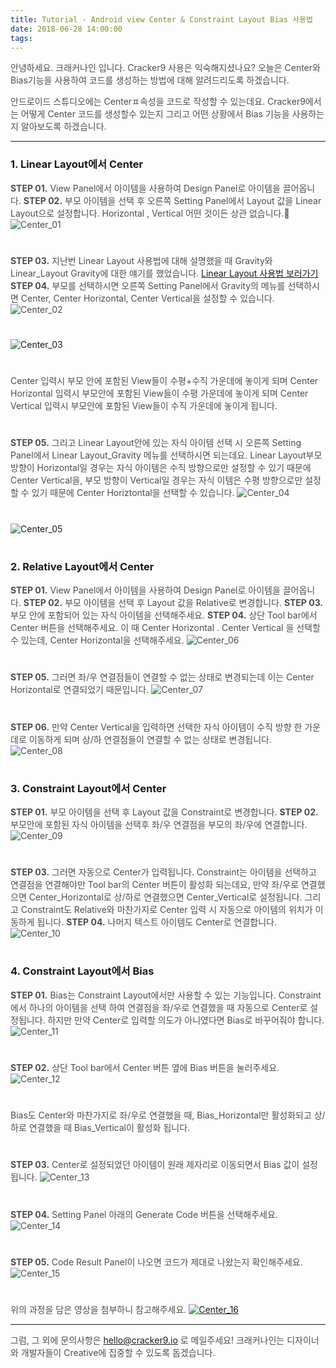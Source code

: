 ```yaml
---
title: Tutorial - Android view Center & Constraint Layout Bias 사용법
date: 2018-06-28 14:00:00
tags:
---
```

<span style="color:#4d4d4d">안녕하세요. 크래커나인 입니다.
Cracker9 사용은 익숙해지셨나요? 오늘은 Center와 Bias기능을 사용하여 코드를 생성하는 방법에 대해 알려드리도록 하겠습니다.

<span style="color:#4d4d4d">안드로이드 스튜디오에는 Centerㅍ속성을 코드로 작성할 수 있는데요.
Cracker9에서는 어떻게 Center 코드를 생성할수 있는지 그리고 어떤 상황에서 Bias 기능을 사용하는지 알아보도록 하겠습니다.
***
### 1. Linear Layout에서 Center
<span style="color:#4d4d4d">**STEP 01.** View Panel에서 아이템을 사용하여 Design Panel로 아이템을 끌어옵니다.
<span style="color:#4d4d4d">**STEP 02.** 부모 아이템을 선택 후 오른쪽 Setting Panel에서 Layout 값을 Linear Layout으로 설정합니다. Horizontal , Vertical 어떤 것이든 상관 없습니다.
![Center_01](/img/HowToUseCenterbias/01.jpg?raw=true)
#  

<span style="color:#4d4d4d">**STEP 03.** 지난번 Linear Layout 사용법에 대해 설명했을 때 Gravity와 Linear_Layout Gravity에 대한 얘기를 했었습니다. [Linear Layout 사용법 보러가기](https://cracker9.github.io/2018/06/27/How-to-use-Linear/)
<span style="color:#4d4d4d">**STEP 04.** 부모를 선택하시면 오른쪽 Setting Panel에서 Gravity의 메뉴를 선택하시면 Center, Center Horizontal, Center Vertical을 설정할 수 있습니다.
![Center_02](/img/HowToUseCenterbias/02.jpg?raw=true)
#  

![Center_03](/img/HowToUseCenterbias/03.jpg?raw=true)
#  

<span style="color:#4d4d4d">Center 입력시 부모 안에 포함된 View들이 수평+수직 가운데에 놓이게 되며
<span style="color:#4d4d4d">Center Horizontal 입력시 부모안에 포함된 View들이 수평 가운데에 놓이게 되며
<span style="color:#4d4d4d">Center Vertical 입력시 부모안에 포함된 View들이 수직 가운데에 놓이게 됩니다.
#  

<span style="color:#4d4d4d">**STEP 05.** 그리고 Linear Layout안에 있는 자식 아이템 선택 시 오른쪽 Setting Panel에서 Linear Layout_Gravity 메뉴를 선택하시면 되는데요. Linear Layout부모 방향이 Horizontal일 경우는 자식 아이템은 수직 방향으로만 설정할 수 있기 때문에 Center Vertical을, 부모 방향이 Vertical일 경우는 자식 이템은 수평 방향으로만 설정할 수 있기 때문에 Center Horiztontal을 선택할 수 있습니다.
![Center_04](/img/HowToUseCenterbias/04.jpg?raw=true)
#  

![Center_05](/img/HowToUseCenterbias/05.jpg?raw=true)
#  

### 2. Relative Layout에서 Center
<span style="color:#4d4d4d">**STEP 01.** View Panel에서 아이템을 사용하여 Design Panel로 아이템을 끌어옵니다.
<span style="color:#4d4d4d">**STEP 02.** 부모 아이템을 선택 후 Layout 값을 Relative로 변경합니다.
<span style="color:#4d4d4d">**STEP 03.** 부모 안에 포함되어 있는 자식 아이템을 선택해주세요.
<span style="color:#4d4d4d">**STEP 04.** 상단 Tool bar에서 Center 버튼을 선택해주세요. 이 때 Center Horizontal . Center Vertical 을 선택할 수 있는데, Center Horizontal을 선택해주세요.
![Center_06](/img/HowToUseCenterbias/06.jpg?raw=true)
#  

<span style="color:#4d4d4d">**STEP 05.** 그러면 좌/우 연결점들이 연결할 수 없는 상태로 변경되는데 이는 Center Horizontal로 연결되었기 때문입니다.
![Center_07](/img/HowToUseCenterbias/07.jpg?raw=true)
#  

<span style="color:#4d4d4d">**STEP 06.** 만약 Center Vertical을 입력하면 선택한 자식 아이템이 수직 방향 한 가운데로 이동하게 되며 상/하 연결점들이 연결할 수 없는 상태로 변경됩니다.
![Center_08](/img/HowToUseCenterbias/08.jpg?raw=true)
#  

### 3. Constraint Layout에서 Center
<span style="color:#4d4d4d">**STEP 01.** 부모 아이템을 선택 후 Layout 값을 Constraint로 변경합니다.
<span style="color:#4d4d4d">**STEP 02.** 부모안에 포함된 자식 아이템을 선택후 좌/우 연결점을 부모의 좌/우에 연결합니다.
![Center_09](/img/HowToUseCenterbias/09.gif?raw=true)
#  

<span style="color:#4d4d4d">**STEP 03.** 그러면 자동으로 Center가 입력됩니다. Constraint는 아이템을 선택하고 연결점을 연결해야만 Tool bar의 Center 버튼이 활성화 되는데요, 만약 좌/우로 연결했으면 Center_Horizontal로 상/하로 연결했으면 Center_Vertical로 설정됩니다. 그리고 Constraint도 Relative와 마찬가지로 Center 입력 시 자동으로 아이템의 위치가 이동하게 됩니다.
<span style="color:#4d4d4d">**STEP 04.** 나머지 텍스트 아이템도 Center로 연결합니다.
![Center_10](/img/HowToUseCenterbias/10.jpg?raw=true)
#  

### 4. Constraint Layout에서 Bias
<span style="color:#4d4d4d">**STEP 01.** Bias는 Constraint Layout에서만 사용할 수 있는 기능입니다. Constraint에서 하나의 아이템을 선택 하여 연결점을 좌/우로 연결했을 때 자동으로 Center로 설정됩니다. 하지만 만약 Center로 입력할 의도가 아니였다면 Bias로 바꾸어줘야 합니다.
![Center_11](/img/HowToUseCenterbias/11.gif?raw=true)
#  

<span style="color:#4d4d4d">**STEP 02.** 상단 Tool bar에서 Center 버튼 옆에 Bias 버튼을 눌러주세요.
![Center_12](/img/HowToUseCenterbias/12.jpg?raw=true)
#  

<span style="color:#4d4d4d">Bias도 Center와 마찬가지로 좌/우로 연결했을 때, Bias_Horizontal만 활성화되고 상/하로 연결했을 때 Bias_Vertical이 활성화 됩니다.
#  

<span style="color:#4d4d4d">**STEP 03.** Center로 설정되었던 아이템이 원래 제자리로 이동되면서 Bias 값이 설정됩니다.
![Center_13](/img/HowToUseCenterbias/13.gif?raw=true)
#  

<span style="color:#4d4d4d">**STEP 04.** Setting Panel 아래의 Generate Code 버튼을 선택해주세요.
![Center_14](/img/HowToUseCenterbias/14.jpg?raw=true)
#  

<span style="color:#4d4d4d">**STEP 05.** Code Result Panel이 나오면 코드가 제대로 나왔는지 확인해주세요.
![Center_15](/img/HowToUseCenterbias/15.jpg?raw=true)
#  

<span style="color:#4d4d4d">위의 과정을 담은 영상을 첨부하니 참고해주세요.
[![Center_16](/img/HowToUseCenterbias/v07.jpg?raw=true)](https://youtu.be/-9CXQIND5zw)
***
<span style="color:#4d4d4d">그럼, 그 외에 문의사항은 [hello@cracker9.io](helloo@cracker9.io) 로 메일주세요!
크래커나인는 디자이너와 개발자들이 Creative에 집중할 수 있도록 돕겠습니다.
